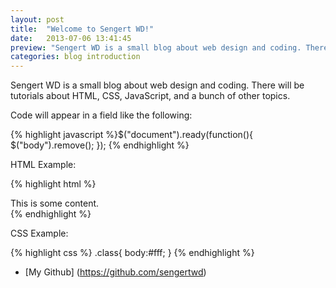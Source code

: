 ```yaml
---
layout: post
title:  "Welcome to Sengert WD!"
date:   2013-07-06 13:41:45
preview: "Sengert WD is a small blog about web design and coding. There will be tutorials about HTML, CSS, JavaScript, and a bunch of other topics."
categories: blog introduction
---
```


Sengert WD is a small blog about web design and coding. There will be tutorials about HTML, CSS, JavaScript, and a bunch of other topics.

Code will appear in a field like the following:

{% highlight javascript %}$("document").ready(function(){
  $("body").remove();
});
{% endhighlight %}

HTML Example: 

{% highlight html %}
<div>
  <span>This is some content.</span>
</div>
{% endhighlight %}

CSS Example:

{% highlight css %}
.class{
	body:#fff;
}
{% endhighlight %}

* [My Github] (https://github.com/sengertwd)
